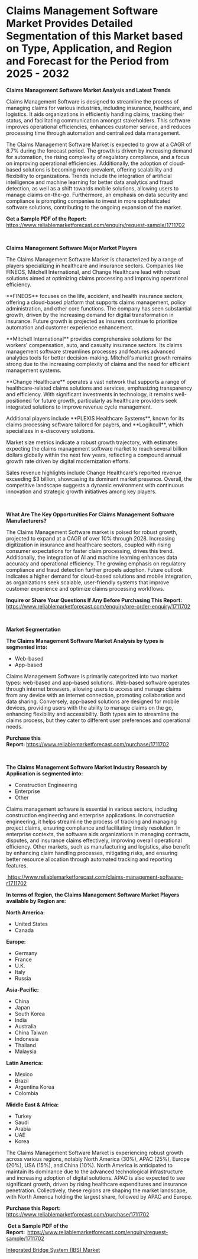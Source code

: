 <p><h1>Claims Management Software Market Provides Detailed Segmentation of this Market based on Type, Application, and Region and Forecast for the Period from 2025 - 2032</h1></p><p><strong>Claims Management Software Market Analysis and Latest Trends</strong></p>
<p><p>Claims Management Software is designed to streamline the process of managing claims for various industries, including insurance, healthcare, and logistics. It aids organizations in efficiently handling claims, tracking their status, and facilitating communication amongst stakeholders. This software improves operational efficiencies, enhances customer service, and reduces processing time through automation and centralized data management.</p><p>The Claims Management Software Market is expected to grow at a CAGR of 8.7% during the forecast period. The growth is driven by increasing demand for automation, the rising complexity of regulatory compliance, and a focus on improving operational efficiencies. Additionally, the adoption of cloud-based solutions is becoming more prevalent, offering scalability and flexibility to organizations. Trends include the integration of artificial intelligence and machine learning for better data analytics and fraud detection, as well as a shift towards mobile solutions, allowing users to manage claims on-the-go. Furthermore, an emphasis on data security and compliance is prompting companies to invest in more sophisticated software solutions, contributing to the ongoing expansion of the market.</p></p>
<p><strong>Get a Sample PDF of the Report:&nbsp;</strong> <a href="https://www.reliablemarketforecast.com/enquiry/request-sample/1711702?utm_campaign=2875&utm_medium=2&utm_source=Github&utm_content=ia&utm_term=27032025&utm_id=claims-management-software">https://www.reliablemarketforecast.com/enquiry/request-sample/1711702</a></p>
<p>&nbsp;</p>
<p><strong>Claims Management Software Major Market Players</strong></p>
<p><p>The Claims Management Software Market is characterized by a range of players specializing in healthcare and insurance sectors. Companies like FINEOS, Mitchell International, and Change Healthcare lead with robust solutions aimed at optimizing claims processing and improving operational efficiency.</p><p>**FINEOS** focuses on the life, accident, and health insurance sectors, offering a cloud-based platform that supports claims management, policy administration, and other core functions. The company has seen substantial growth, driven by the increasing demand for digital transformation in insurance. Future growth is projected as insurers continue to prioritize automation and customer experience enhancement.</p><p>**Mitchell International** provides comprehensive solutions for the workers' compensation, auto, and casualty insurance sectors. Its claims management software streamlines processes and features advanced analytics tools for better decision-making. Mitchell's market growth remains strong due to the increasing complexity of claims and the need for efficient management systems.</p><p>**Change Healthcare** operates a vast network that supports a range of healthcare-related claims solutions and services, emphasizing transparency and efficiency. With significant investments in technology, it remains well-positioned for future growth, particularly as healthcare providers seek integrated solutions to improve revenue cycle management.</p><p>Additional players include **PLEXIS Healthcare Systems**, known for its claims processing software tailored for payers, and **Logikcull**, which specializes in e-discovery solutions. </p><p>Market size metrics indicate a robust growth trajectory, with estimates expecting the claims management software market to reach several billion dollars globally within the next few years, reflecting a compound annual growth rate driven by digital modernization efforts.</p><p>Sales revenue highlights include Change Healthcare's reported revenue exceeding $3 billion, showcasing its dominant market presence. Overall, the competitive landscape suggests a dynamic environment with continuous innovation and strategic growth initiatives among key players.</p></p>
<p>&nbsp;</p>
<p><strong>What Are The Key Opportunities For Claims Management Software Manufacturers?</strong></p>
<p><p>The Claims Management Software market is poised for robust growth, projected to expand at a CAGR of over 10% through 2028. Increasing digitization in insurance and healthcare sectors, coupled with rising consumer expectations for faster claim processing, drives this trend. Additionally, the integration of AI and machine learning enhances data accuracy and operational efficiency. The growing emphasis on regulatory compliance and fraud detection further propels adoption. Future outlook indicates a higher demand for cloud-based solutions and mobile integration, as organizations seek scalable, user-friendly systems that improve customer experience and optimize claims processing workflows.</p></p>
<p><strong>Inquire or Share Your Questions If Any Before Purchasing This Report:</strong> <a href="https://www.reliablemarketforecast.com/enquiry/pre-order-enquiry/1711702?utm_campaign=2875&utm_medium=2&utm_source=Github&utm_content=ia&utm_term=27032025&utm_id=claims-management-software">https://www.reliablemarketforecast.com/enquiry/pre-order-enquiry/1711702</a></p>
<p>&nbsp;</p>
<p><strong>Market Segmentation</strong></p>
<p><strong>The Claims Management Software Market Analysis by types is segmented into:</strong></p>
<p><ul><li>Web-based</li><li>App-based</li></ul></p>
<p><p>Claims Management Software is primarily categorized into two market types: web-based and app-based solutions. Web-based software operates through internet browsers, allowing users to access and manage claims from any device with an internet connection, promoting collaboration and data sharing. Conversely, app-based solutions are designed for mobile devices, providing users with the ability to manage claims on the go, enhancing flexibility and accessibility. Both types aim to streamline the claims process, but they cater to different user preferences and operational needs.</p></p>
<p><strong>Purchase this Report:&nbsp;</strong><a href="https://www.reliablemarketforecast.com/purchase/1711702?utm_campaign=2875&utm_medium=2&utm_source=Github&utm_content=ia&utm_term=27032025&utm_id=claims-management-software">https://www.reliablemarketforecast.com/purchase/1711702</a></p>
<p>&nbsp;</p>
<p><strong>The Claims Management Software Market Industry Research by Application is segmented into:</strong></p>
<p><ul><li>Construction Engineering</li><li>Enterprise</li><li>Other</li></ul></p>
<p><p>Claims management software is essential in various sectors, including construction engineering and enterprise applications. In construction engineering, it helps streamline the process of tracking and managing project claims, ensuring compliance and facilitating timely resolution. In enterprise contexts, the software aids organizations in managing contracts, disputes, and insurance claims effectively, improving overall operational efficiency. Other markets, such as manufacturing and logistics, also benefit by enhancing claim handling processes, mitigating risks, and ensuring better resource allocation through automated tracking and reporting features.</p></p>
<p><a href="https://www.reliablemarketforecast.com/claims-management-software-r1711702?utm_campaign=2875&utm_medium=2&utm_source=Github&utm_content=ia&utm_term=27032025&utm_id=claims-management-software">&nbsp;https://www.reliablemarketforecast.com/claims-management-software-r1711702</a></p>
<p><strong>In terms of Region, the Claims Management Software Market Players available by Region are:</strong></p>
<p>
    <p> <strong> North America: </strong>
        <ul>
            <li>United States</li>
            <li>Canada</li>
        </ul>
        </p> 
    <p> <strong> Europe: </strong>
        <ul>
            <li>Germany</li>
            <li>France</li>
            <li>U.K.</li>
            <li>Italy</li>
            <li>Russia</li>
        </ul>
        </p> 
    <p> <strong> Asia-Pacific: </strong>
        <ul>
            <li>China</li>
            <li>Japan</li>
            <li>South Korea</li>
            <li>India</li>
            <li>Australia</li>
            <li>China Taiwan</li>
            <li>Indonesia</li>
            <li>Thailand</li>
            <li>Malaysia</li>
        </ul>
        </p> 
    <p> <strong> Latin America: </strong>
        <ul>
            <li>Mexico</li>
            <li>Brazil</li>
            <li>Argentina Korea</li>
            <li>Colombia</li>
        </ul>
        </p> 
    <p> <strong> Middle East & Africa: </strong>
        <ul>
            <li>Turkey</li>
            <li>Saudi</li>
            <li>Arabia</li>
            <li>UAE</li>
            <li>Korea</li>
        </ul>
    </p>
    </p>
<p><p>The Claims Management Software Market is experiencing robust growth across various regions, notably North America (30%), APAC (25%), Europe (20%), USA (15%), and China (10%). North America is anticipated to maintain its dominance due to the advanced technological infrastructure and increasing adoption of digital solutions. APAC is also expected to see significant growth, driven by rising healthcare expenditures and insurance penetration. Collectively, these regions are shaping the market landscape, with North America holding the largest share, followed by APAC and Europe.</p></p>
<p><strong>Purchase this Report: </strong><a href="https://www.reliablemarketforecast.com/purchase/1711702?utm_campaign=2875&utm_medium=2&utm_source=Github&utm_content=ia&utm_term=27032025&utm_id=claims-management-software">https://www.reliablemarketforecast.com/purchase/1711702</a></p>
<p>&nbsp;<strong>Get a Sample PDF of the Report:&nbsp;&nbsp;</strong><a href="https://www.reliablemarketforecast.com/enquiry/request-sample/1711702?utm_campaign=2875&utm_medium=2&utm_source=Github&utm_content=ia&utm_term=27032025&utm_id=claims-management-software">https://www.reliablemarketforecast.com/enquiry/request-sample/1711702</a></p>
<p><strong></strong></p>
<p><p><a href="https://github.com/ngozudapshi/Market-Research-Report-List-1/blob/main/integrated-bridge-system-ibs-market.md?utm_campaign=2875&utm_medium=2&utm_source=Github&utm_content=ia&utm_term=27032025&utm_id=claims-management-software">Integrated Bridge System (IBS) Market</a></p></p>